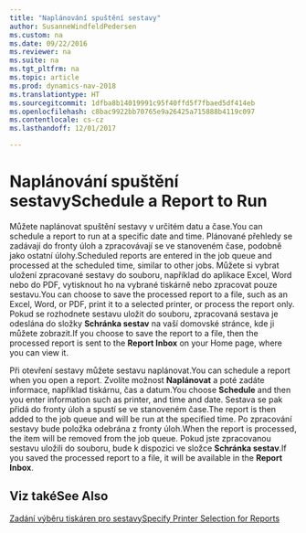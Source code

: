 ```yaml
---
title: "Naplánování spuštění sestavy"
author: SusanneWindfeldPedersen
ms.custom: na
ms.date: 09/22/2016
ms.reviewer: na
ms.suite: na
ms.tgt_pltfrm: na
ms.topic: article
ms.prod: dynamics-nav-2018
ms.translationtype: HT
ms.sourcegitcommit: 1dfba8b14019991c95f40ffd5f7fbaed5df414eb
ms.openlocfilehash: c8bac9922bb70765e9a26425a715888b4119c097
ms.contentlocale: cs-cz
ms.lasthandoff: 12/01/2017

---
```

    
# <a name="schedule-a-report-to-run"></a><span data-ttu-id="ae29f-102">Naplánování spuštění sestavy</span><span class="sxs-lookup"><span data-stu-id="ae29f-102">Schedule a Report to Run</span></span>
<span data-ttu-id="ae29f-103">Můžete naplánovat spuštění sestavy v určitém datu a čase.</span><span class="sxs-lookup"><span data-stu-id="ae29f-103">You can schedule a report to run at a specific date and time.</span></span> <span data-ttu-id="ae29f-104">Plánované přehledy se zadávají do fronty úloh a zpracovávají se ve stanoveném čase, podobně jako ostatní úlohy.</span><span class="sxs-lookup"><span data-stu-id="ae29f-104">Scheduled reports are entered in the job queue and processed at the scheduled time, similar to other jobs.</span></span> <span data-ttu-id="ae29f-105">Můžete si vybrat uložení zpracované sestavy do souboru, například do aplikace Excel, Word nebo do PDF, vytisknout ho na vybrané tiskárně nebo zpracovat pouze sestavu.</span><span class="sxs-lookup"><span data-stu-id="ae29f-105">You can choose to save the processed report to a file, such as an Excel, Word, or PDF, print it to a selected printer, or process the report only.</span></span> <span data-ttu-id="ae29f-106">Pokud se rozhodnete sestavu uložit do souboru, zpracovaná sestava je odeslána do složky **Schránka sestav** na vaší domovské stránce, kde ji můžete zobrazit.</span><span class="sxs-lookup"><span data-stu-id="ae29f-106">If you choose to save the report to a file, then the processed report is sent to the **Report Inbox** on your Home page, where you can view it.</span></span> 

<span data-ttu-id="ae29f-107">Při otevření sestavy můžete sestavu naplánovat.</span><span class="sxs-lookup"><span data-stu-id="ae29f-107">You can schedule a report when you open a report.</span></span> <span data-ttu-id="ae29f-108">Zvolíte možnost **Naplánovat** a poté zadáte informace, například tiskárnu, čas a datum.</span><span class="sxs-lookup"><span data-stu-id="ae29f-108">You choose **Schedule** and then you enter information such as printer, and time and date.</span></span> <span data-ttu-id="ae29f-109">Sestava se pak přidá do fronty úloh a spustí se ve stanoveném čase.</span><span class="sxs-lookup"><span data-stu-id="ae29f-109">The report is then added to the job queue and will be run at the specified time.</span></span> <span data-ttu-id="ae29f-110">Po zpracování sestavy bude položka odebrána z fronty úloh.</span><span class="sxs-lookup"><span data-stu-id="ae29f-110">When the report is processed, the item will be removed from the job queue.</span></span> <span data-ttu-id="ae29f-111">Pokud jste zpracovanou sestavu uložili do souboru, bude k dispozici ve složce **Schránka sestav**.</span><span class="sxs-lookup"><span data-stu-id="ae29f-111">If you saved the processed report to a file, it will be available in the **Report Inbox**.</span></span>

## <a name="see-also"></a><span data-ttu-id="ae29f-112">Viz také</span><span class="sxs-lookup"><span data-stu-id="ae29f-112">See Also</span></span>
[<span data-ttu-id="ae29f-113">Zadání výběru tiskáren pro sestavy</span><span class="sxs-lookup"><span data-stu-id="ae29f-113">Specify Printer Selection for Reports</span></span>](ui-specify-printer-selection-reports.md) 

 



